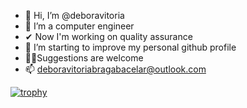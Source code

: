 - 👋 Hi, I’m @deboravitoria
- 👀 I’m a computer engineer
- ✔ Now I'm working on quality assurance
- 🌱 I’m starting to improve my personal github profile
- 🤜🤛Suggestions are welcome
- 📫 deboravitoriabragabacelar@outlook.com

[![trophy](https://github-profile-trophy.vercel.app/?username=deboravitoriaa&theme=discord)](https://github.com/deboravitoria)

<!---
deboravitoria/deboravitoria is a ✨ special ✨ repository because its `README.md` (this file) appears on your GitHub profile.
You can click the Preview link to take a look at your changes.
--->
